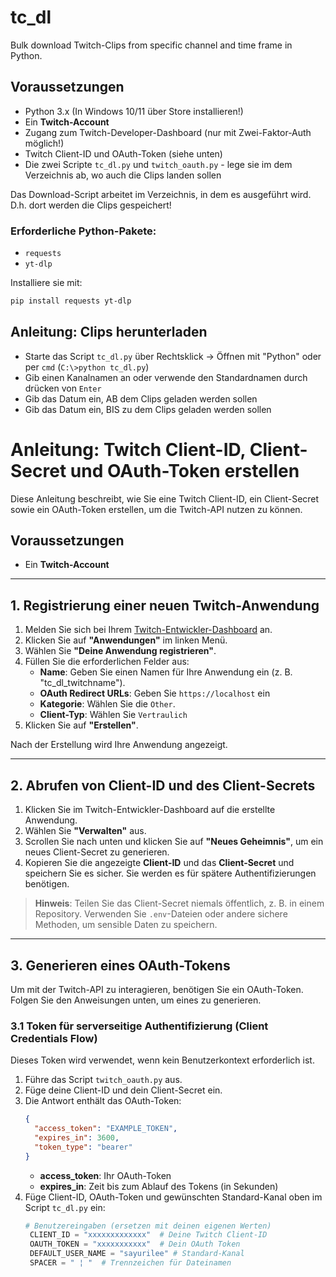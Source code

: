 # tc_dl
Bulk download Twitch-Clips from specific channel and time frame in Python.

## Voraussetzungen
- Python 3.x (In Windows 10/11 über Store installieren!)
- Ein **Twitch-Account**
- Zugang zum Twitch-Developer-Dashboard (nur mit Zwei-Faktor-Auth möglich!)
- Twitch Client-ID und OAuth-Token (siehe unten)
- Die zwei Scripte `tc_dl.py` und `twitch_oauth.py` - lege sie im dem Verzeichnis ab, wo auch die Clips landen sollen

Das Download-Script arbeitet im Verzeichnis, in dem es ausgeführt wird. D.h. dort werden die Clips gespeichert!
  
### **Erforderliche Python-Pakete:**
- `requests`
- `yt-dlp`

Installiere sie mit:
```bash
pip install requests yt-dlp
```

## Anleitung: Clips herunterladen
- Starte das Script `tc_dl.py` über Rechtsklick -> Öffnen mit "Python" oder per `cmd` (`C:\>python tc_dl.py`)
- Gib einen Kanalnamen an oder verwende den Standardnamen durch drücken von `Enter`
- Gib das Datum ein, AB dem Clips geladen werden sollen
- Gib das Datum ein, BIS zu dem Clips geladen werden sollen

# Anleitung: Twitch Client-ID, Client-Secret und OAuth-Token erstellen

Diese Anleitung beschreibt, wie Sie eine Twitch Client-ID, ein Client-Secret sowie ein OAuth-Token erstellen, um die Twitch-API nutzen zu können.

## Voraussetzungen
- Ein **Twitch-Account**

---

## 1. Registrierung einer neuen Twitch-Anwendung

1. Melden Sie sich bei Ihrem [Twitch-Entwickler-Dashboard](https://dev.twitch.tv/console) an.
2. Klicken Sie auf **"Anwendungen"** im linken Menü.
3. Wählen Sie **"Deine Anwendung registrieren"**.
4. Füllen Sie die erforderlichen Felder aus:
   - **Name**: Geben Sie einen Namen für Ihre Anwendung ein (z. B. "tc_dl_twitchname").
   - **OAuth Redirect URLs**: Geben Sie `https://localhost` ein
   - **Kategorie**: Wählen Sie die `Other`.
   - **Client-Typ**: Wählen Sie `Vertraulich`
5. Klicken Sie auf **"Erstellen"**.

Nach der Erstellung wird Ihre Anwendung angezeigt.

---

## 2. Abrufen von Client-ID und des Client-Secrets

1. Klicken Sie im Twitch-Entwickler-Dashboard auf die erstellte Anwendung.
2. Wählen Sie **"Verwalten"** aus.
3. Scrollen Sie nach unten und klicken Sie auf **"Neues Geheimnis"**, um ein neues Client-Secret zu generieren.
4. Kopieren Sie die angezeigte **Client-ID** und das **Client-Secret** und speichern Sie es sicher. Sie werden es für spätere Authentifizierungen benötigen.

> **Hinweis**: Teilen Sie das Client-Secret niemals öffentlich, z. B. in einem Repository. Verwenden Sie `.env`-Dateien oder andere sichere Methoden, um sensible Daten zu speichern.

---

## 3. Generieren eines OAuth-Tokens

Um mit der Twitch-API zu interagieren, benötigen Sie ein OAuth-Token. Folgen Sie den Anweisungen unten, um eines zu generieren.

### 3.1 Token für serverseitige Authentifizierung (Client Credentials Flow)
Dieses Token wird verwendet, wenn kein Benutzerkontext erforderlich ist.

1. Führe das Script `twitch_oauth.py` aus.
2. Füge deine Client-ID und dein Client-Secret ein.
3. Die Antwort enthält das OAuth-Token:
   ```json
   {
     "access_token": "EXAMPLE_TOKEN",
     "expires_in": 3600,
     "token_type": "bearer"
   }
   ```
   - **access_token**: Ihr OAuth-Token
   - **expires_in**: Zeit bis zum Ablauf des Tokens (in Sekunden)
4. Füge Client-ID, OAuth-Token und gewünschten Standard-Kanal oben im Script `tc_dl.py` ein:
   ```python
   # Benutzereingaben (ersetzen mit deinen eigenen Werten)
    CLIENT_ID = "xxxxxxxxxxxxx"  # Deine Twitch Client-ID
    OAUTH_TOKEN = "xxxxxxxxxxx"  # Dein OAuth Token
    DEFAULT_USER_NAME = "sayurilee" # Standard-Kanal
    SPACER = " ¦ "  # Trennzeichen für Dateinamen
    ```


